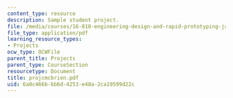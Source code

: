 ```yaml
---
content_type: resource
description: Sample student project.
file: /media/courses/16-810-engineering-design-and-rapid-prototyping-january-iap-2007/6a0c466bbb6d4253e48a2ca19599d22c_projcmcbrien.pdf
file_type: application/pdf
learning_resource_types:
- Projects
ocw_type: OCWFile
parent_title: Projects
parent_type: CourseSection
resourcetype: Document
title: projcmcbrien.pdf
uid: 6a0c466b-bb6d-4253-e48a-2ca19599d22c
---
```

